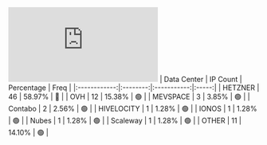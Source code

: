 ![Diagramm](https://github.com/obajay/StateSync-snapshots/blob/main/Projects/Nois/1/README.md)
| Data Center | IP Count | Percentage | Freq |
|:------------:|:--------:|:-----------:|:-----:|
| HETZNER | 46 | 58.97% | 🔴 |
| OVH | 12 | 15.38% | 🟢 |
| MEVSPACE | 3 | 3.85% | 🟢 |
| Contabo | 2 | 2.56% | 🟢 |
| HIVELOCITY | 1 | 1.28% | 🟢 |
| IONOS | 1 | 1.28% | 🟢 |
| Nubes | 1 | 1.28% | 🟢 |
| Scaleway | 1 | 1.28% | 🟢 |
| OTHER | 11 | 14.10% | 🟢 |